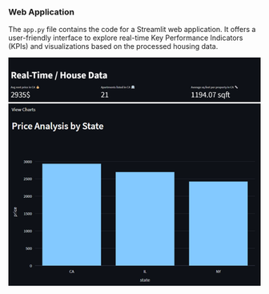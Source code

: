 ### Web Application

The `app.py` file contains the code for a Streamlit web application. It offers a user-friendly interface to explore real-time Key Performance Indicators (KPIs) and visualizations based on the processed housing data.

![Example of different metrics shown in the web app](./img/img1.png)
![Example of different metrics shown in the web app](./img/img2.png)
